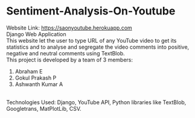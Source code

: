 # Sentiment-Analysis-On-Youtube
Website Link: https://saonyoutube.herokuapp.com<br>
Django Web Application<br>
This website let the user to type URL of any YouTube video to get its statistics and to analyse and segregate the video comments into positive, negative and neutral comments using TextBlob.<br>
This project is developed by a team of 3 members:<br>
1. Abraham E<br>
2. Gokul Prakash P<br>
3. Ashwanth Kumar A<br>
<br>
Technologies Used: Django, YouTube API, Python libraries like TextBlob, Googletrans, MatPlotLib, CSV.

